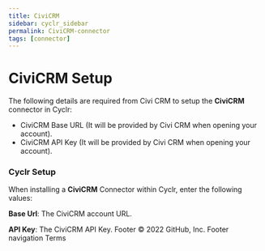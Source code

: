 ```yaml
---
title: CiviCRM
sidebar: cyclr_sidebar
permalink: CiviCRM-connector
tags: [connector]
---
```


# CiviCRM Setup

The following details are required from  Civi CRM to setup the **CiviCRM** connector in Cyclr:

- CiviCRM Base URL (It will be provided by Civi CRM when opening your account).
- CiviCRM API Key (It will be provided by Civi CRM when opening your account).


### Cyclr Setup

When installing a **CiviCRM** Connector within Cyclr, enter the following values:

**Base Url**: The CiviCRM account URL.

**API Key**: The CiviCRM API Key.
Footer
© 2022 GitHub, Inc.
Footer navigation
Terms
